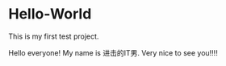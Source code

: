 # Hello-World
This is my first test project.

Hello everyone! My name is 进击的IT男. Very nice to see you!!!!
